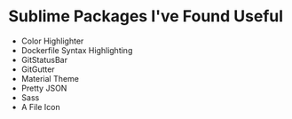 # Sublime Packages I've Found Useful

* Color Highlighter
* Dockerfile Syntax Highlighting
* GitStatusBar
* GitGutter
* Material Theme
* Pretty JSON
* Sass
* A File Icon
